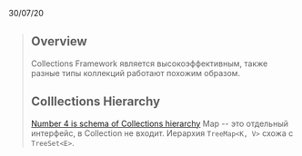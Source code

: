 30/07/20
>## Overview
>Collections Framework является высокоэффективным, также разные типы коллекций работают похожим образом. 
>## Colllections Hierarchy
>[Number 4 is schema of Collections hierarchy](https://javastudy.ru/interview/collections/)
>Map -- это отдельный интерфейс, в Collection не входит.  Иерархия `TreeMap<K, V>` схожа с `TreeSet<E>`.
<!--stackedit_data:
eyJoaXN0b3J5IjpbLTEzMTc5NzE3NjQsLTEwMjIyMTg2NTBdfQ
==
-->